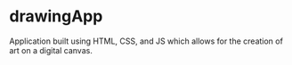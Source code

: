 # drawingApp
Application built using HTML, CSS, and JS which allows for the creation of art on a digital canvas.
